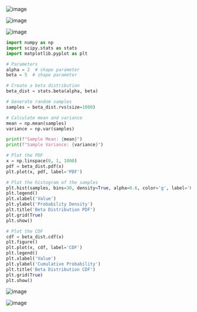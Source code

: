 ![image](https://github.com/yangshiteng/Data-Science-Learning-Path/assets/60442877/09d33ac2-0803-4099-8f7a-e22b80cb9d16)

![image](https://github.com/yangshiteng/Data-Science-Learning-Path/assets/60442877/a4a19dcf-9631-4022-9f31-c9e7ec17ace1)

![image](https://github.com/yangshiteng/Data-Science-Learning-Path/assets/60442877/9ecdf19e-a7cd-40eb-96ac-4674d1470e47)

```python
import numpy as np
import scipy.stats as stats
import matplotlib.pyplot as plt

# Parameters
alpha = 2  # shape parameter
beta = 5  # shape parameter

# Create a beta distribution
beta_dist = stats.beta(alpha, beta)

# Generate random samples
samples = beta_dist.rvs(size=1000)

# Calculate mean and variance
mean = np.mean(samples)
variance = np.var(samples)

print(f"Sample Mean: {mean}")
print(f"Sample Variance: {variance}")

# Plot the PDF
x = np.linspace(0, 1, 1000)
pdf = beta_dist.pdf(x)
plt.plot(x, pdf, label='PDF')

# Plot the histogram of the samples
plt.hist(samples, bins=30, density=True, alpha=0.6, color='g', label='Histogram of samples')
plt.legend()
plt.xlabel('Value')
plt.ylabel('Probability Density')
plt.title('Beta Distribution PDF')
plt.grid(True)
plt.show()

# Plot the CDF
cdf = beta_dist.cdf(x)
plt.figure()
plt.plot(x, cdf, label='CDF')
plt.legend()
plt.xlabel('Value')
plt.ylabel('Cumulative Probability')
plt.title('Beta Distribution CDF')
plt.grid(True)
plt.show()

```
![image](https://github.com/yangshiteng/Data-Science-Learning-Path/assets/60442877/6e58b717-4c0d-4c34-92b5-479740e74860)

![image](https://github.com/yangshiteng/Data-Science-Learning-Path/assets/60442877/ee0dd4d2-6f3e-4223-a847-4b846d89e468)



